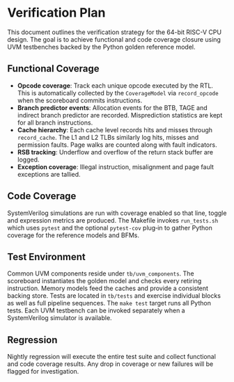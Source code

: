 # Verification Plan

This document outlines the verification strategy for the 64-bit RISC-V CPU design. The goal is to achieve functional and code coverage closure using UVM testbenches backed by the Python golden reference model.

## Functional Coverage

- **Opcode coverage**: Track each unique opcode executed by the RTL. This is automatically collected by the `CoverageModel` via `record_opcode` when the scoreboard commits instructions.
- **Branch predictor events**: Allocation events for the BTB, TAGE and indirect branch predictor are recorded. Misprediction statistics are kept for all branch instructions.
- **Cache hierarchy**: Each cache level records hits and misses through `record_cache`. The L1 and L2 TLBs similarly log hits, misses and permission faults. Page walks are counted along with fault indicators.
- **RSB tracking**: Underflow and overflow of the return stack buffer are logged.
- **Exception coverage**: Illegal instruction, misalignment and page fault exceptions are tallied.

## Code Coverage

SystemVerilog simulations are run with coverage enabled so that line, toggle and expression metrics are produced. The Makefile invokes `run_tests.sh` which uses `pytest` and the optional `pytest-cov` plug‑in to gather Python coverage for the reference models and BFMs.

## Test Environment

Common UVM components reside under `tb/uvm_components`. The scoreboard instantiates the golden model and checks every retiring instruction. Memory models feed the caches and provide a consistent backing store. Tests are located in `tb/tests` and exercise individual blocks as well as full pipeline sequences. The `make test` target runs all Python tests. Each UVM testbench can be invoked separately when a SystemVerilog simulator is available.

## Regression

Nightly regression will execute the entire test suite and collect functional and code coverage results. Any drop in coverage or new failures will be flagged for investigation.
